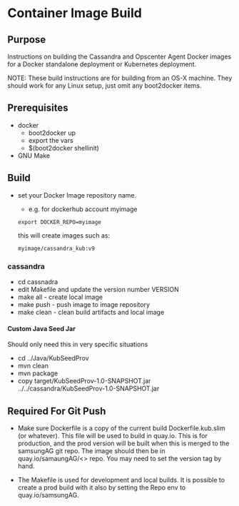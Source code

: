 # Container Image Build

## Purpose
Instructions on building the Cassandra and Opscenter Agent Docker images for a Docker standalone deployment or Kubernetes deployment.

NOTE: These build instructions are for building from an OS-X machine.  They should work for any Linux setup, just omit any boot2docker items.

## Prerequisites
* docker
	* boot2docker up
	* export the vars
	* $(boot2docker shellinit)
* GNU Make

## Build
* set your Docker Image repository name.
	* e.g. for dockerhub account myimage
	
	````
	export DOCKER_REPO=myimage
	````
	
	this will create images such as:
	
	````
	myimage/cassandra_kub:v9
	````

### cassandra
* cd cassnadra
* edit Makefile and update the version number VERSION
* make all - create local image
* make push - push image to image repository
* make clean - clean build artifacts and local image

#### Custom Java Seed Jar
Should only need this in very specific situations

* cd ../Java/KubSeedProv
* mvn clean
* mvn package
* copy target/KubSeedProv-1.0-SNAPSHOT.jar ../../cassandra/KubSeedProv-1.0-SNAPSHOT.jar

## Required For Git Push
* Make sure Dockerfile is a copy of the current build Dockerfile.kub.slim (or whatever).  This file will be used to build in quay.io.  This is for production, and the prod version will be built when this is merged to the samsungAG git repo.  The image should then be in quay.io/samaungAG/<>  repo.   You may need to set the version tag by hand.

* The Makefile is used for development and local builds.   It is possible to create a prod build with it also by setting the Repo env to quay.io/samsungAG.


